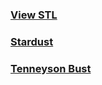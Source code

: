 
### [View STL]( #plugins/view-stl.html )


### [Stardust]( #plugins/view-stl.html#http://jaanga.github.io/3d-models/stl/nasa/Stardust_35.stl )


### [Tenneyson Bust]( #plugins/view-stl.html#http://jaanga.github.io/3d-models/stl/sculpture/tennyson+bust+plaster1.stl )


